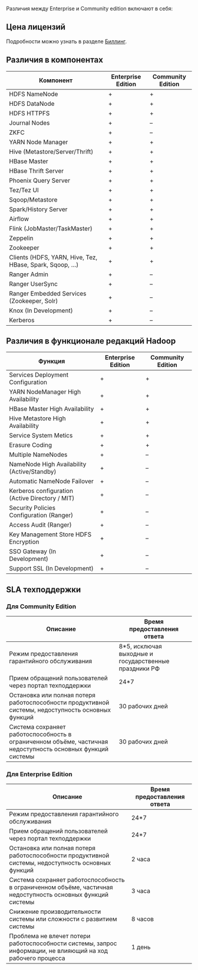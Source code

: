 Различия между Enterprise и Community edition включают в себя:

## Цена лицензий

Подробности можно узнать в разделе [Биллинг](/ru/additionals/billing).

## Различия в компонентах

| Компонент | Enterprise Edition | Community Edition |
|----------|----------------|----------|
| HDFS NameNode | + | + |
| HDFS DataNode | + | + |
| HDFS HTTPFS | + | + |
| Journal Nodes | + | – |
| ZKFC | + | – |
| YARN Node Manager | + | + |
| Hive (Metastore/Server/Thrift) | + | + |
| HBase Master | + | + |
| HBase Thrift Server | + | + |
| Phoenix Query Server | + | + |
| Tez/Tez UI | + | + |
| Sqoop/Metastore | + | + |
| Spark/History Server | + | + |
| Airflow | + | + |
| Flink (JobMaster/TaskMaster) | + | + |
| Zeppelin | + | + |
| Zookeeper | + | + |
| Clients (HDFS, YARN, Hive, Tez, HBase, Spark, Sqoop, …) | + | + |
| Ranger Admin | + | – |
| Ranger UserSync | + | – |
| Ranger Embedded Services (Zookeeper, Solr) | + | – |
| Knox (In Development) | + | – |
| Kerberos | + | – |

## Различия в функционале редакций Hadoop

| Функция | Enterprise Edition | Community Edition |
|-------------------|-------------------|-------------|
| Services Deployment Configuration | + | + |
| YARN NodeManager High Availability | + | + |
| HBase Master High Availability | + | + |
| Hive Metastore High Availability | + | + |
| Service System Metics | + | + |
| Erasure Coding | + | + |
| Multiple NameNodes | + | – |
| NameNode High Availability (Active/Standby) | + | – |
| Automatic NameNode Failover | + | – |
| Kerberos configuration (Active Directory / MIT) | + | – |
| Security Policies Configuration (Ranger) | + | – |
| Access Audit (Ranger) | + | – |
| Key Management Store HDFS Encryption | + | – |
| SSO Gateway (In Development) | + | – |
| Support SSL (In Development) | + | – |

## SLA техподдержки

### Для Community Edition

|Описание | Время предоставления ответа |
|--- |--- |
|Режим предоставления гарантийного обслуживания | 8*5, исключая выходные и государственные праздники РФ|
|Прием обращений пользователей через портал техподдержки | 24*7 |
|Остановка или полная потеря работоспособности продуктивной системы, недоступность основных функций |30 рабочих дней |
| Система сохраняет работоспособность в ограниченном объёме, частичная недоступность основных функций системы |30 рабочих дней |

### Для Enterprise Edition

|Описание | Время предоставления ответа |
|--- |--- |
|Режим предоставления гарантийного обслуживания | 24*7|
|Прием обращений пользователей через портал техподдержки | 24*7 |
|Остановка или полная потеря работоспособности продуктивной системы, недоступность основных функций |2 часа |
| Система сохраняет работоспособность в ограниченном объёме, частичная недоступность основных функций системы |3 часа |
| Снижение производительности системы или сложности с развитием системы| 8 часов|
|Проблема не влечет потери работоспособности системы, запрос информации, не влияющий на ход рабочего процесса |1 день |

